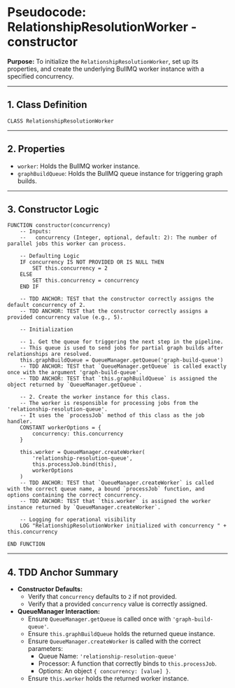 # Pseudocode: RelationshipResolutionWorker - constructor

**Purpose:** To initialize the `RelationshipResolutionWorker`, set up its properties, and create the underlying BullMQ worker instance with a specified concurrency.

---

## 1. Class Definition

```plaintext
CLASS RelationshipResolutionWorker
```

---

## 2. Properties

-   `worker`: Holds the BullMQ worker instance.
-   `graphBuildQueue`: Holds the BullMQ queue instance for triggering graph builds.

---

## 3. Constructor Logic

```plaintext
FUNCTION constructor(concurrency)
    -- Inputs:
    --   concurrency (Integer, optional, default: 2): The number of parallel jobs this worker can process.

    -- Defaulting Logic
    IF concurrency IS NOT PROVIDED OR IS NULL THEN
        SET this.concurrency = 2
    ELSE
        SET this.concurrency = concurrency
    END IF

    -- TDD ANCHOR: TEST that the constructor correctly assigns the default concurrency of 2.
    -- TDD ANCHOR: TEST that the constructor correctly assigns a provided concurrency value (e.g., 5).

    -- Initialization
    
    -- 1. Get the queue for triggering the next step in the pipeline.
    -- This queue is used to send jobs for partial graph builds after relationships are resolved.
    this.graphBuildQueue = QueueManager.getQueue('graph-build-queue')
    -- TDD ANCHOR: TEST that `QueueManager.getQueue` is called exactly once with the argument 'graph-build-queue'.
    -- TDD ANCHOR: TEST that `this.graphBuildQueue` is assigned the object returned by `QueueManager.getQueue`.

    -- 2. Create the worker instance for this class.
    -- The worker is responsible for processing jobs from the 'relationship-resolution-queue'.
    -- It uses the `processJob` method of this class as the job handler.
    CONSTANT workerOptions = {
        concurrency: this.concurrency
    }
    
    this.worker = QueueManager.createWorker(
        'relationship-resolution-queue',
        this.processJob.bind(this),
        workerOptions
    )
    -- TDD ANCHOR: TEST that `QueueManager.createWorker` is called with the correct queue name, a bound `processJob` function, and options containing the correct concurrency.
    -- TDD ANCHOR: TEST that `this.worker` is assigned the worker instance returned by `QueueManager.createWorker`.

    -- Logging for operational visibility
    LOG "RelationshipResolutionWorker initialized with concurrency " + this.concurrency

END FUNCTION
```

---

## 4. TDD Anchor Summary

-   **Constructor Defaults:**
    -   Verify that `concurrency` defaults to `2` if not provided.
    -   Verify that a provided `concurrency` value is correctly assigned.
-   **QueueManager Interaction:**
    -   Ensure `QueueManager.getQueue` is called once with `'graph-build-queue'`.
    -   Ensure `this.graphBuildQueue` holds the returned queue instance.
    -   Ensure `QueueManager.createWorker` is called with the correct parameters:
        -   Queue Name: `'relationship-resolution-queue'`
        -   Processor: A function that correctly binds to `this.processJob`.
        -   Options: An object `{ concurrency: [value] }`.
    -   Ensure `this.worker` holds the returned worker instance.